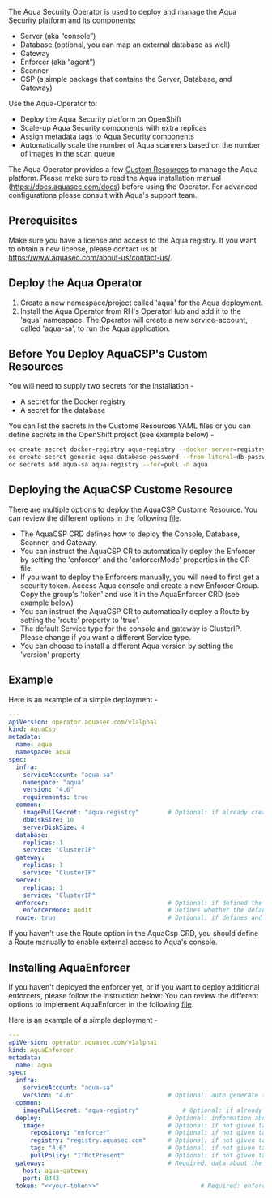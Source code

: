 The Aqua Security Operator is used to deploy and manage the Aqua Security platform and its components:
* Server (aka “console”)
* Database (optional, you can map an external database as well) 
* Gateway 
* Enforcer (aka “agent”)
* Scanner
* CSP (a simple package that contains the Server, Database, and Gateway)

Use the Aqua-Operator to: 
* Deploy the Aqua Security platform on OpenShift
* Scale-up Aqua Security components with extra replicas
* Assign metadata tags to Aqua Security components
* Automatically scale the number of Aqua scanners based on the number of images in the scan queue
	
The Aqua Operator provides a few [Custom Resources](https://github.com/aquasecurity/aqua-operator/tree/master/deploy/crds) to manage the Aqua platform. Please make sure to read the Aqua installation manual (https://docs.aquasec.com/docs) before using the Operator. 
For advanced configurations please consult with Aqua's support team.

  
## Prerequisites 
Make sure you have a license and access to the Aqua registry. If you want to obtain a new license, please contact us at https://www.aquasec.com/about-us/contact-us/.

## Deploy the Aqua Operator
1. Create a new namespace/project called 'aqua' for the Aqua deployment.
2. Install the Aqua Operator from RH's OperatorHub and add it to the 'aqua' namespace. The Operator will create a new service-account, called 'aqua-sa', to run the Aqua application. 

## Before You Deploy AquaCSP's Custom Resources 
You will need to supply two secrets for the installation - 
* A secret for the Docker registry
* A secret for the database

You can list the secrets in the Custome Resources YAML files or you can define secrets in the OpenShift project (see example below) -
```bash
oc create secret docker-registry aqua-registry --docker-server=registry.aquasec.com --docker-username=<AQUA_USERNAME> --docker-password=<AQUA_PASSWORD> --docker-email=<user email> -n aqua
oc create secret generic aqua-database-password --from-literal=db-password=<password> -n aqua
oc secrets add aqua-sa aqua-registry --for=pull -n aqua
```
## Deploying the AquaCSP Custome Resource
There are multiple options to deploy the AquaCSP Custome Resource. You can review the different options in the following [file](https://github.com/aquasecurity/aqua-operator/blob/master/deploy/crds/operator_v1alpha1_aquacsp_cr.yaml).  
* The AquaCSP CRD defines how to deploy the Console, Database, Scanner, and Gateway. 
* You can instruct the AquaCSP CR to automatically deploy the Enforcer by setting the 'enforcer' and the 'enforcerMode' properties in the CR file. 
* If you want to deploy the Enforcers manually, you will need to first get a security token.  Access Aqua console and create a new Enforcer Group. Copy the group's 'token' and use it in the AquaEnforcer CRD (see example below)
* You can instruct the AquaCSP CR to automatically deploy a Route by setting the 'route' property to 'true'.
* The default Service type for the console and gateway is ClusterIP. Please change if you want a different Service type.
* You can choose to install a different Aqua version by setting the 'version' property 
	
## Example 
Here is an example of a simple deployment  - 
```yaml
---
apiVersion: operator.aquasec.com/v1alpha1
kind: AquaCsp
metadata:
  name: aqua
  namespace: aqua
spec:
  infra:                                    
    serviceAccount: "aqua-sa"               
    namespace: "aqua"                       
    version: "4.6"                          
    requirements: true                      
  common:
    imagePullSecret: "aqua-registry"        # Optional: if already created image pull secret then mention in here
    dbDiskSize: 10       
    serverDiskSize: 4   
  database:                                 
    replicas: 1                            
    service: "ClusterIP"                    
  gateway:                                  
    replicas: 1                             
    service: "ClusterIP"                    
  server:                                   
    replicas: 1                             
    service: "ClusterIP" 
  enforcer:                                 # Optional: if defined the Operator will create the default Enforcer 
    enforcerMode: audit                     # Defines whether the default enforcer will work in 'enforce' or 'audit' more 
  route: true                               # Optional: if defines and set to true, the operator will create a Route to enable access to the console
```

If you haven't use the Route option in the AquaCsp CRD, you should define a Route manually to enable external access to Aqua's console.

## Installing AquaEnforcer
If you haven't deployed the enforcer yet, or if you want to deploy additional enforcers, please follow the instruction below:
You can review the different options to implement AquaEnforcer in the following [file](https://github.com/aquasecurity/aqua-operator/blob/master/deploy/crds/operator_v1alpha1_aquaenforcer_cr.yaml).

Here is an example of a simple deployment  - 
```yaml
---
apiVersion: operator.aquasec.com/v1alpha1
kind: AquaEnforcer
metadata:
  name: aqua
spec:
  infra:                                    
    serviceAccount: "aqua-sa"                
    version: "4.6"                          # Optional: auto generate to latest version
  common:
    imagePullSecret: "aqua-registry"            # Optional: if already created image pull secret then mention in here
  deploy:                                   # Optional: information about aqua enforcer deployment
    image:                                  # Optional: if not given take the default value and version from infra.version
      repository: "enforcer"                # Optional: if not given take the default value - enforcer
      registry: "registry.aquasec.com"      # Optional: if not given take the default value - registry.aquasec.com
      tag: "4.6"                            # Optional: if not given take the default value - 4.5 (latest tested version for this operator version)
      pullPolicy: "IfNotPresent"            # Optional: if not given take the default value - IfNotPresent
  gateway:                                  # Required: data about the gateway address
    host: aqua-gateway
    port: 8443
  token: "<<your-token>>"                            # Required: enforcer group token also can use an existing secret instead (you can create a token from Aqua's console)
```

